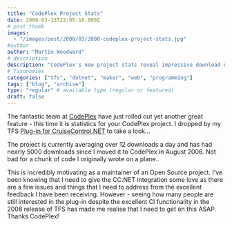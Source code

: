 ```yaml
---
title: "CodePlex Project Stats"
date: 2008-03-13T22:05:18.000Z
# post thumb
images:
  - "/images/post/2008/03/2008-codeplex-project-stats.jpg"
#author
author: "Martin Woodward"
# description
description: "CodePlex's new project stats reveal impressive download numbers, reigniting my motivation to enhance my TFS Plug-in for CruiseControl.NET."
# Taxonomies
categories: ["tfs", "dotnet", "maker", "web", "programming"]
tags: ["blog", "archive"]
type: "regular" # available type (regular or featured)
draft: false
---
```


The fantastic team at [CodePlex](http://www.codeplex.com/) have just rolled out yet another great feature - this time it is statistics for your CodePlex project. I dropped by my TFS [Plug-in for CruiseControl.NET](http://www.codeplex.com/TFSCCNetPlugin) to take a look...

[](http://www.codeplex.com/TFSCCNetPlugin/stats/view)

The project is currently averaging over 12 downloads a day and has had nearly 5000 downloads since I moved it to CodePlex in August 2006. Not bad for a chunk of code I originally wrote on a plane..

This is incredibly motivating as a maintainer of an Open Source project. I've been knowing that I need to give the CC.NET integration some love as there are a few issues and things that I need to address from the excellent feedback I have been receiving. However - seeing how many people are still interested in the plug-in despite the excellent CI functionality in the 2008 release of TFS has made me realise that I need to get on this ASAP. Thanks CodePlex!
